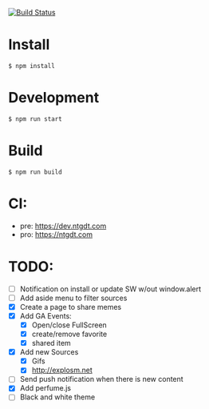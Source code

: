 [![Build Status](https://travis-ci.org/carlosvillu/ntgdt-web.svg?branch=master)](https://travis-ci.org/carlosvillu/ntgdt-web)

# Install

`$ npm install`

# Development

`$ npm run start`

# Build

`$ npm run build`

# CI:

- pre: https://dev.ntgdt.com
- pro: https://ntgdt.com

# TODO:

- [ ] Notification on install or update SW w/out window.alert
- [ ] Add aside menu to filter sources
- [x] Create a page to share memes
- [x] Add GA Events:
  - [x] Open/close FullScreen
  - [x] create/remove favorite
  - [x] shared item
- [x] Add new Sources
  - [x] Gifs
  - [x] http://explosm.net
- [ ] Send push notification when there is new content
- [x] Add perfume.js
- [ ] Black and white theme
